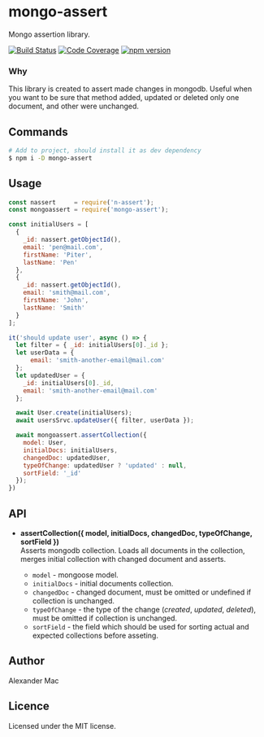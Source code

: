 # mongo-assert

Mongo assertion library.

[![Build Status](https://travis-ci.org/AlexanderMac/mongo-assert.svg?branch=master)](https://travis-ci.org/AlexanderMac/mongo-assert)
[![Code Coverage](https://codecov.io/gh/AlexanderMac/mongo-assert/branch/master/graph/badge.svg)](https://codecov.io/gh/AlexanderMac/mongo-assert)
[![npm version](https://badge.fury.io/js/mongo-assert.svg)](https://badge.fury.io/js/mongo-assert)

### Why
This library is created to assert made changes in mongodb. Useful when you want to be sure that method added, updated or deleted only one document, and other were unchanged.

## Commands
```bash
# Add to project, should install it as dev dependency
$ npm i -D mongo-assert
```

## Usage
```js
const nassert     = require('n-assert');
const mongoassert = require('mongo-assert');

const initialUsers = [
  {
    _id: nassert.getObjectId(),
    email: 'pen@mail.com',
    firstName: 'Piter',
    lastName: 'Pen'
  },
  {
    _id: nassert.getObjectId(),
    email: 'smith@mail.com',
    firstName: 'John',
    lastName: 'Smith'
  }
];

it('should update user', async () => {
  let filter = { _id: initialUsers[0]._id };
  let userData = {
      email: 'smith-another-email@mail.com'
  };
  let updatedUser = {
    _id: initialUsers[0]._id,
    email: 'smith-another-email@mail.com'
  };

  await User.create(initialUsers);
  await usersSrvc.updateUser({ filter, userData });

  await mongoassert.assertCollection({
    model: User,
    initialDocs: initialUsers,
    changedDoc: updatedUser,
    typeOfChange: updatedUser ? 'updated' : null,
    sortField: '_id'
  });
})
```

## API
- **assertCollection({ model, initialDocs, changedDoc, typeOfChange, sortField })**<br>
Asserts mongodb collection. Loads all documents in the collection, merges initial collection with changed document and asserts.

  - `model` - mongoose model.
  - `initialDocs` - initial documents collection.
  - `changedDoc` - changed document, must be omitted or undefined if collection is unchanged.
  - `typeOfChange` - the type of the change (_created_, _updated_, _deleted_), must be omitted if collection is unchanged.
  - `sortField` - the field which should be used for sorting actual and expected collections before asseting.

## Author
Alexander Mac

## Licence
Licensed under the MIT license.
